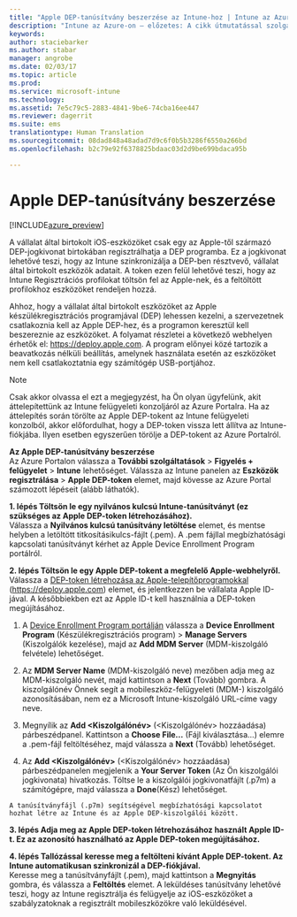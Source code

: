 ```yaml
---
title: "Apple DEP-tanúsítvány beszerzése az Intune-hoz | Intune az Azure-on – előzetes | Microsoft Docs"
description: "Intune az Azure-on – előzetes: A cikk útmutatással szolgál az Apple-eszközöknek az Intune-ban történő kezeléséhez szükséges leküldéses MDM-tanúsítvány konfigurálásához és feltöltéséhez. "
keywords: 
author: staciebarker
ms.author: stabar
manager: angrobe
ms.date: 02/03/17
ms.topic: article
ms.prod: 
ms.service: microsoft-intune
ms.technology: 
ms.assetid: 7e5c79c5-2883-4841-9be6-74cba16ee447
ms.reviewer: dagerrit
ms.suite: ems
translationtype: Human Translation
ms.sourcegitcommit: 08dad848a48adad7d9c6f0b5b3286f6550a266bd
ms.openlocfilehash: b2c79e92f6378825bdaac03d2d9be699bdaca95b

---
```


# <a name="get-an-apple-dep-certificate"></a>Apple DEP-tanúsítvány beszerzése 

[!INCLUDE[azure_preview](../includes/azure_preview.md)]

A vállalat által birtokolt iOS-eszközöket csak egy az Apple-től származó DEP-jogkivonat birtokában regisztrálhatja a DEP programba. Ez a jogkivonat lehetővé teszi, hogy az Intune szinkronizálja a DEP-ben résztvevő, vállalat által birtokolt eszközök adatait. A token ezen felül lehetővé teszi, hogy az Intune Regisztrációs profilokat töltsön fel az Apple-nek, és a feltöltött profilokhoz eszközöket rendeljen hozzá.

Ahhoz, hogy a vállalat által birtokolt eszközöket az Apple készülékregisztrációs programjával (DEP) lehessen kezelni, a szervezetnek csatlakoznia kell az Apple DEP-hez, és a programon keresztül kell beszereznie az eszközöket. A folyamat részletei a következő webhelyen érhetők el: https://deploy.apple.com. A program előnyei közé tartozik a beavatkozás nélküli beállítás, amelynek használata esetén az eszközöket nem kell csatlakoztatnia egy számítógép USB-portjához.

> [!NOTE]
> Csak akkor olvassa el ezt a megjegyzést, ha Ön olyan ügyfelünk, akit áttelepítettünk az Intune felügyeleti konzoljáról az Azure Portalra. Ha az áttelepítés során törölte az Apple DEP-tokent az Intune felügyeleti konzolból, akkor előfordulhat, hogy a DEP-token vissza lett állítva az Intune-fiókjába. Ilyen esetben egyszerűen törölje a DEP-tokent az Azure Portalról. 

**Az Apple DEP-tanúsítvány beszerzése**</br>
Az Azure Portalon válassza a **További szolgáltatások** > **Figyelés + felügyelet** > **Intune** lehetőséget. Válassza az Intune panelen az **Eszközök regisztrálása** > **Apple DEP-token** elemet, majd kövesse az Azure Portal számozott lépéseit (alább láthatók).

**1. lépés Töltsön le egy nyilvános kulcsú Intune-tanúsítványt (ez szükséges az Apple DEP-token létrehozásához).**<br>
Válassza a **Nyilvános kulcsú tanúsítvány letöltése** elemet, és mentse helyben a letöltött titkosításikulcs-fájlt (.pem). A .pem fájllal megbízhatósági kapcsolati tanúsítványt kérhet az Apple Device Enrollment Program portálról.

**2. lépés Töltsön le egy Apple DEP-tokent a megfelelő Apple-webhelyről.**<br>
Válassza a [DEP-token létrehozása az Apple-telepítőprogramokkal](https://deploy.apple.com) (https://deploy.apple.com) elemet, és jelentkezzen be vállalata Apple ID-jával. A későbbiekben ezt az Apple ID-t kell használnia a DEP-token megújításához.

   1.  A [Device Enrollment Program portálján](https://deploy.apple.com) válassza a **Device Enrollment Program** (Készülékregisztrációs program) &gt; **Manage Servers** (Kiszolgálók kezelése), majd az **Add MDM Server** (MDM-kiszolgáló felvétele) lehetőséget.

   2.  Az **MDM Server Name** (MDM-kiszolgáló neve) mezőben adja meg az MDM-kiszolgáló nevét, majd kattintson a **Next** (Tovább) gombra. A kiszolgálónév Önnek segít a mobileszköz-felügyeleti (MDM-) kiszolgáló azonosításában, nem ez a Microsoft Intune-kiszolgáló URL-címe vagy neve.

   3.  Megnyílik az **Add &lt;Kiszolgálónév&gt;** (<Kiszolgálónév> hozzáadása) párbeszédpanel. Kattintson a **Choose File…** (Fájl kiválasztása…) elemre a .pem-fájl feltöltéséhez, majd válassza a **Next** (Tovább) lehetőséget.

   4.  Az **Add &lt;Kiszolgálónév&gt;** (<Kiszolgálónév> hozzáadása) párbeszédpanelen megjelenik a **Your Server Token** (Az Ön kiszolgálói jogkivonata) hivatkozás. Töltse le a kiszolgálói jogkivonatfájlt (.p7m) a számítógépre, majd válassza a **Done**(Kész) lehetőséget.

    A tanúsítványfájl (.p7m) segítségével megbízhatósági kapcsolatot hozhat létre az Intune és az Apple DEP-kiszolgálói között.

**3. lépés Adja meg az Apple DEP-token létrehozásához használt Apple ID-t. Ez az azonosító használható az Apple DEP-token megújításához.**

**4. lépés Tallózással keresse meg a feltölteni kívánt Apple DEP-tokent. Az Intune automatikusan szinkronizál a DEP-fiókjával.**<br>
Keresse meg a tanúsítványfájlt (.pem), majd kattintson a **Megnyitás** gombra, és válassza a **Feltöltés** elemet. A leküldéses tanúsítvány lehetővé teszi, hogy az Intune regisztrálja és felügyelje az iOS-eszközöket a szabályzatoknak a regisztrált mobileszközökre való leküldésével.



<!--HONumber=Feb17_HO3-->


